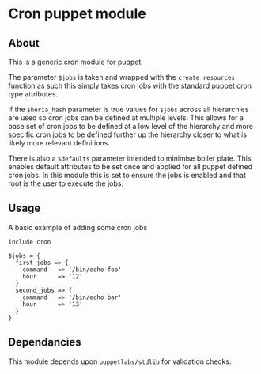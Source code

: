 Cron puppet module
==================

About
-----

This is a generic cron module for puppet.

The parameter `$jobs` is taken and wrapped with the `create_resources` function
as such this simply takes cron jobs with the standard puppet cron type
attributes.

If the `$heria_hash` parameter is true values for `$jobs` across all hierarchies
are used so cron jobs can be defined at multiple levels. This allows for a base
set of cron jobs to be defined at a low level of the hierarchy and more specific
cron jobs to be defined further up the hierarchy closer to what is likely more
relevant definitions.

There is also a `$defaults` parameter intended to minimise boiler plate. This
enables default attributes to be set once and applied for all puppet defined
cron jobs. In this module this is set to ensure the jobs is enabled and that
root is the user to execute the jobs.

Usage
-----

A basic example of adding some cron jobs

```puppet
include cron

$jobs = {
  first_jobs => {
    command   => '/bin/echo foo'
    hour      => '12'
  }
  second_jobs => {
    command   => '/bin/echo bar'
    hour      => '13'
  }
}
```

Dependancies
------------

This module depends upon `puppetlabs/stdlib` for validation checks.

